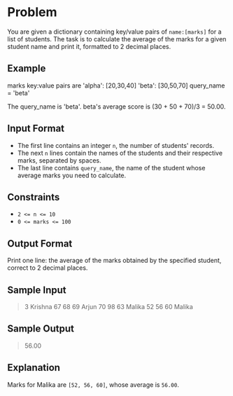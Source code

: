 # Problem

You are given a dictionary containing key/value pairs of `name:[marks]` for a list of students. The task is to calculate the average of the marks for a given student name and print it, formatted to 2 decimal places.

## Example

marks key:value pairs are
'alpha': [20,30,40]
'beta': [30,50,70]
query_name = 'beta'

The query_name is 'beta'. beta's average score is (30 + 50 + 70)/3 = 50.00.

## Input Format

- The first line contains an integer `n`, the number of students' records.
- The next `n` lines contain the names of the students and their respective marks, separated by spaces.
- The last line contains `query_name`, the name of the student whose average marks you need to calculate.

## Constraints

- `2 <= n <= 10`
- `0 <= marks <= 100`

## Output Format

Print one line: the average of the marks obtained by the specified student, correct to 2 decimal places.

## Sample Input

> 3
> Krishna 67 68 69
> Arjun 70 98 63
> Malika 52 56 60
> Malika

## Sample Output

> 56.00


## Explanation

Marks for Malika are `[52, 56, 60]`, whose average is `56.00`.